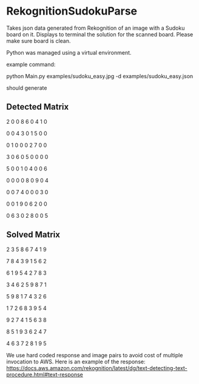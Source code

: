# RekognitionSudokuParse
Takes json data generated from Rekognition of an image with a Sudoku board on it. Displays
to terminal the solution for the scanned board. Please make sure board is clean.

Python was managed using a virtual environment.

example command:

python Main.py examples/sudoku_easy.jpg -d examples/sudoku_easy.json

should generate

Detected Matrix
------------------
2 0 0 8 6 0 4 1 0 

0 0 4 3 0 1 5 0 0 

0 1 0 0 0 2 7 0 0 

3 0 6 0 5 0 0 0 0 

5 0 0 1 0 4 0 0 6 

0 0 0 0 8 0 9 0 4 

0 0 7 4 0 0 0 3 0 

0 0 1 9 0 6 2 0 0 

0 6 3 0 2 8 0 0 5 


Solved Matrix
------------------
2 3 5 8 6 7 4 1 9 

7 8 4 3 9 1 5 6 2 

6 1 9 5 4 2 7 8 3 

3 4 6 2 5 9 8 7 1 

5 9 8 1 7 4 3 2 6 

1 7 2 6 8 3 9 5 4 

9 2 7 4 1 5 6 3 8 

8 5 1 9 3 6 2 4 7 

4 6 3 7 2 8 1 9 5 

We use hard coded response and image pairs to avoid cost of multiple invocation to AWS. Here is 
an example of the response: https://docs.aws.amazon.com/rekognition/latest/dg/text-detecting-text-procedure.html#text-response